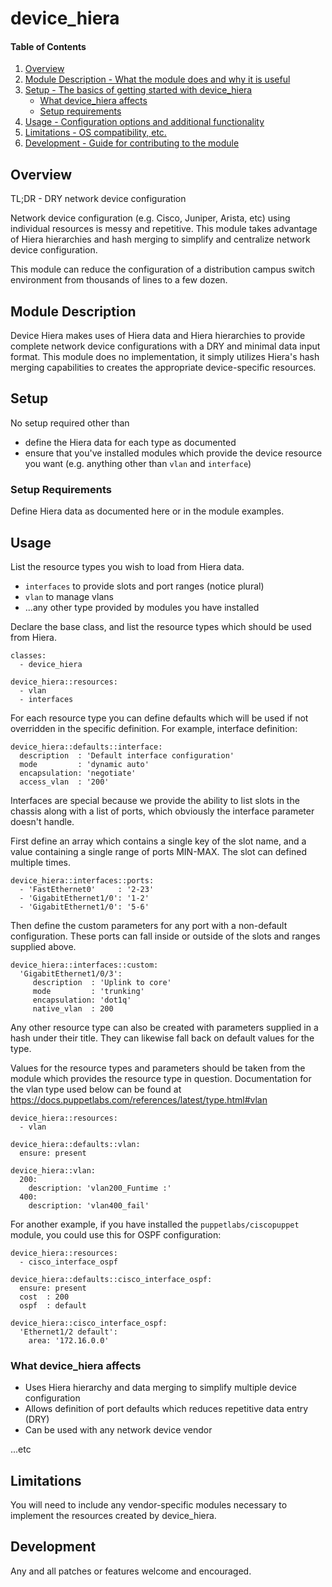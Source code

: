 # device_hiera

#### Table of Contents

1. [Overview](#overview)
2. [Module Description - What the module does and why it is useful](#module-description)
3. [Setup - The basics of getting started with device_hiera](#setup)
    * [What device_hiera affects](#what-device_hiera-affects)
    * [Setup requirements](#setup-requirements)
4. [Usage - Configuration options and additional functionality](#usage)
5. [Limitations - OS compatibility, etc.](#limitations)
6. [Development - Guide for contributing to the module](#development)

## Overview

TL;DR - DRY network device configuration

Network device configuration (e.g. Cisco, Juniper, Arista, etc)
using individual resources is messy and repetitive. This module takes advantage of 
Hiera hierarchies and hash merging to simplify and centralize network device 
configuration.

This module can reduce the configuration of a distribution campus switch environment
from thousands of lines to a few dozen.

## Module Description

Device Hiera makes uses of Hiera data and Hiera hierarchies to provide complete
network device configurations with a DRY and minimal data input format. This
module does no implementation, it simply utilizes Hiera's hash merging capabilities
to creates the appropriate device-specific resources.

## Setup

No setup required other than 

* define the Hiera data for each type as documented
* ensure that you've installed modules which provide the device resource you want
  (e.g. anything other than `vlan` and `interface`)

### Setup Requirements

Define Hiera data as documented here or in the module examples.

## Usage

List the resource types you wish to load from Hiera data.

* `interfaces` to provide slots and port ranges (notice plural)
* `vlan` to manage vlans
* ...any other type provided by modules you have installed

Declare the base class, and list the resource types which should be used from Hiera.

```
classes:
  - device_hiera

device_hiera::resources:
  - vlan
  - interfaces
```

For each resource type you can define defaults which will be used if not overridden
in the specific definition. For example, interface definition:

```
device_hiera::defaults::interface:
  description  : 'Default interface configuration'
  mode         : 'dynamic auto'
  encapsulation: 'negotiate'
  access_vlan  : '200'
```

Interfaces are special because we provide the ability to list slots in the chassis
along with a list of ports, which obviously the interface parameter doesn't handle.

First define an array which contains a single key of the slot name,
and a value containing a single range of ports MIN-MAX. The slot can defined multiple times.

```
device_hiera::interfaces::ports:
  - 'FastEthernet0'     : '2-23'
  - 'GigabitEthernet1/0': '1-2'
  - 'GigabitEthernet1/0': '5-6'
```

Then define the custom parameters for any port with a non-default configuration.
These ports can fall inside or outside of the slots and ranges supplied above.

```
device_hiera::interfaces::custom:
  'GigabitEthernet1/0/3':
     description  : 'Uplink to core'
     mode         : 'trunking'
     encapsulation: 'dot1q'
     native_vlan  : 200
```

Any other resource type can also be created with parameters supplied in a hash under their title.
They can likewise fall back on default values for the type.

Values for the resource types and parameters should be taken from the module which provides the resource type in question.
Documentation for the vlan type used below can be found at https://docs.puppetlabs.com/references/latest/type.html#vlan

```
device_hiera::resources:
  - vlan

device_hiera::defaults::vlan:
  ensure: present

device_hiera::vlan:
  200: 
    description: 'vlan200_Funtime :'
  400: 
    description: 'vlan400_fail'

```

For another example, if you have installed the `puppetlabs/ciscopuppet` module, you could use this for OSPF configuration:

```
device_hiera::resources:
  - cisco_interface_ospf

device_hiera::defaults::cisco_interface_ospf:
  ensure: present
  cost  : 200
  ospf  : default

device_hiera::cisco_interface_ospf:
  'Ethernet1/2 default': 
    area: '172.16.0.0'
```

### What device_hiera affects

* Uses Hiera hierarchy and data merging to simplify multiple device configuration
* Allows definition of port defaults which reduces repetitive data entry (DRY)
* Can be used with any network device vendor

...etc

## Limitations

You will need to include any vendor-specific modules necessary to implement
the resources created by device_hiera.

## Development

Any and all patches or features welcome and encouraged.


